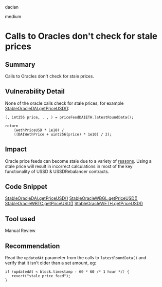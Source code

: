 dacian

medium

# Calls to Oracles don't check for stale prices

## Summary
Calls to Oracles don't check for stale prices.

## Vulnerability Detail
None of the oracle calls check for stale prices, for example [StableOracleDAI.getPriceUSD()](https://github.com/sherlock-audit/2023-05-USSD/blob/main/ussd-contracts/contracts/oracles/StableOracleDAI.sol#L48):
```solidity
(, int256 price, , , ) = priceFeedDAIETH.latestRoundData();

return
    (wethPriceUSD * 1e18) /
    ((DAIWethPrice + uint256(price) * 1e10) / 2);
```

## Impact
Oracle price feeds can become stale due to a variety of [reasons](https://ethereum.stackexchange.com/questions/133242/how-future-resilient-is-a-chainlink-price-feed/133843#133843). Using a stale price will result in incorrect calculations in most of the key functionality of USSD & USSDRebalancer contracts.

## Code Snippet
[StableOracleDAI.getPriceUSD()](https://github.com/sherlock-audit/2023-05-USSD/blob/main/ussd-contracts/contracts/oracles/StableOracleDAI.sol#L48)
[StableOracleWBGL.getPriceUSD()](https://github.com/sherlock-audit/2023-05-USSD/blob/main/ussd-contracts/contracts/oracles/StableOracleWBGL.sol#L36-L38)
[StableOracleWBTC.getPriceUSD()](https://github.com/sherlock-audit/2023-05-USSD/blob/main/ussd-contracts/contracts/oracles/StableOracleWBTC.sol#L23-L25)
[StableOracleWETH.getPriceUSD()](https://github.com/sherlock-audit/2023-05-USSD/blob/main/ussd-contracts/contracts/oracles/StableOracleWETH.sol#L23-L25)

## Tool used
Manual Review

## Recommendation
Read the ``updatedAt`` parameter from the calls to ``latestRoundData()`` and verify that it isn't older than a set amount, eg:

```solidity
if (updatedAt < block.timestamp - 60 * 60 /* 1 hour */) {
   revert("stale price feed");
}
```